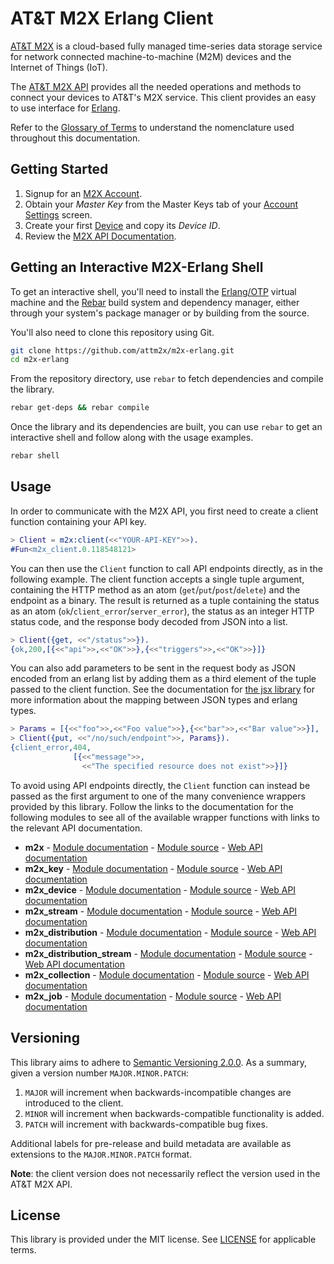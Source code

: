 # AT&T M2X Erlang Client

[AT&T M2X](http://m2x.att.com) is a cloud-based fully managed time-series data storage service for network connected machine-to-machine (M2M) devices and the Internet of Things (IoT).

The [AT&T M2X API](https://m2x.att.com/developer/documentation/overview) provides all the needed operations and methods to connect your devices to AT&T's M2X service. This client provides an easy to use interface for [Erlang](http://www.erlang.org).

Refer to the [Glossary of Terms](https://m2x.att.com/developer/documentation/glossary) to understand the nomenclature used throughout this documentation.

## Getting Started
1. Signup for an [M2X Account](https://m2x.att.com/signup).
2. Obtain your _Master Key_ from the Master Keys tab of your [Account Settings](https://m2x.att.com/account) screen.
2. Create your first [Device](https://m2x.att.com/devices) and copy its _Device ID_.
3. Review the [M2X API Documentation](https://m2x.att.com/developer/documentation/overview).

## Getting an Interactive M2X-Erlang Shell

To get an interactive shell, you'll need to install the [Erlang/OTP](https://github.com/erlang/otp/wiki/Installation) virtual machine and the [Rebar](https://github.com/rebar/rebar) build system and dependency manager, either through your system's package manager or by building from the source.

You'll also need to clone this repository using Git.
```bash
git clone https://github.com/attm2x/m2x-erlang.git
cd m2x-erlang
```

From the repository directory, use `rebar` to fetch dependencies and compile the library.
```bash
rebar get-deps && rebar compile
```

Once the library and its dependencies are built, you can use `rebar` to get an interactive shell and follow along with the usage examples.
```bash
rebar shell
```

## Usage

In order to communicate with the M2X API, you first need to create a client function containing your API key.

```erlang
> Client = m2x:client(<<"YOUR-API-KEY">>).
#Fun<m2x_client.0.118548121>
```

You can then use the `Client` function to call API endpoints directly, as in the following example. The client function accepts a single tuple argument, containing the HTTP method as an atom (`get`/`put`/`post`/`delete`) and the endpoint as a binary. The result is returned as a tuple containing the status as an atom (`ok`/`client_error`/`server_error`), the status as an integer HTTP status code, and the response body decoded from JSON into a list.

```erlang
> Client({get, <<"/status">>}).
{ok,200,[{<<"api">>,<<"OK">>},{<<"triggers">>,<<"OK">>}]}
```

You can also add parameters to be sent in the request body as JSON encoded from an erlang list by adding them as a third element of the tuple passed to the client function. See the documentation for [the jsx library](https://github.com/talentdeficit/jsx) for more information about the mapping between JSON types and erlang types.

```erlang
> Params = [{<<"foo">>,<<"Foo value">>},{<<"bar">>,<<"Bar value">>}],
> Client({put, <<"/no/such/endpoint">>, Params}).
{client_error,404,
              [{<<"message">>,
                <<"The specified resource does not exist">>}]}
```

To avoid using API endpoints directly, the `Client` function can instead be passed as the first argument to one of the many convenience wrappers provided by this library. Follow the links to the documentation for the following modules to see all of the available wrapper functions with links to the relevant API documentation.

- **m2x** - [Module documentation](doc/m2x.md) - [Module source](src/m2x.erl) - [Web API documentation](https://m2x.att.com/developer/documentation/v2/overview)
- **m2x_key** - [Module documentation](doc/m2x_key.md) - [Module source](src/m2x_key.erl) - [Web API documentation](https://m2x.att.com/developer/documentation/v2/keys)
- **m2x_device** - [Module documentation](doc/m2x_device.md) - [Module source](src/m2x_device.erl) - [Web API documentation](https://m2x.att.com/developer/documentation/v2/device)
- **m2x_stream** - [Module documentation](doc/m2x_stream.md) - [Module source](src/m2x_stream.erl) - [Web API documentation](https://m2x.att.com/developer/documentation/v2/device)
- **m2x_distribution** - [Module documentation](doc/m2x_distribution.md) - [Module source](src/m2x_distribution.erl) - [Web API documentation](https://m2x.att.com/developer/documentation/v2/distribution)
- **m2x_distribution_stream** - [Module documentation](doc/m2x_distribution_stream.md) - [Module source](src/m2x_distribution_stream.erl) - [Web API documentation](https://m2x.att.com/developer/documentation/v2/distribution)
- **m2x_collection** - [Module documentation](doc/m2x_collection.md) - [Module source](src/m2x_collection.erl) - [Web API documentation](https://m2x.att.com/developer/documentation/v2/collections)
- **m2x_job** - [Module documentation](doc/m2x_job.md) - [Module source](src/m2x_job.erl) - [Web API documentation](https://m2x.att.com/developer/documentation/v2/jobs)

## Versioning

This library aims to adhere to [Semantic Versioning 2.0.0](http://semver.org/). As a summary, given a version number `MAJOR.MINOR.PATCH`:

1. `MAJOR` will increment when backwards-incompatible changes are introduced to the client.
2. `MINOR` will increment when backwards-compatible functionality is added.
3. `PATCH` will increment with backwards-compatible bug fixes.

Additional labels for pre-release and build metadata are available as extensions to the `MAJOR.MINOR.PATCH` format.

**Note**: the client version does not necessarily reflect the version used in the AT&T M2X API.

## License

This library is provided under the MIT license. See [LICENSE](LICENSE) for applicable terms.
